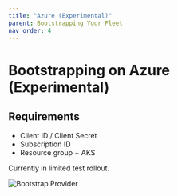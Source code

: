 ```yaml
---
title: "Azure (Experimental)"
parent: Bootstrapping Your Fleet
nav_order: 4
---
```


# Bootstrapping on Azure (Experimental)

## Requirements

- Client ID / Client Secret
- Subscription ID
- Resource group + AKS

Currently in limited test rollout.

![Bootstrap Provider]({{site.base_url}}/assets/images/fleet-bootstrap-provider.png)
